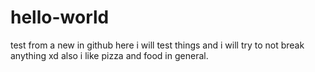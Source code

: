 # hello-world
test from a new in github here i will test things and i will try to not break anything xd
also i like pizza and food in general.